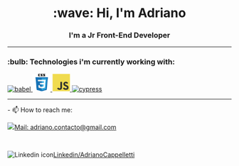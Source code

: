 <h1 align="center">:wave: Hi, I'm Adriano</h1>
<h3 align="center">I'm a Jr Front-End Developer</h3>
<hr>
<h3 align="left">:bulb: Technologies i'm currently working with:</h3>
<p align="left"> <a href="https://developer.mozilla.org/en-US/docs/Glossary/HTML5" target="_blank"> <img src="https://upload.wikimedia.org/wikipedia/commons/thumb/6/61/HTML5_logo_and_wordmark.svg/250px-HTML5_logo_and_wordmark.svg.png" alt="babel" width="40" height="40"/> </a> <a href="https://www.w3schools.com/css/" target="_blank"> <img src="https://raw.githubusercontent.com/devicons/devicon/master/icons/css3/css3-original-wordmark.svg" alt="css3" width="40" height="40"/> </a> <a href="https://developer.mozilla.org/en-US/docs/Web/JavaScript" target="_blank"> <img src="https://raw.githubusercontent.com/devicons/devicon/master/icons/javascript/javascript-original.svg" alt="javascript" width="40" height="40"/> </a>
 <a href="https://www.cypress.io" target="_blank"> <img src="https://raw.githubusercontent.com/simple-icons/simple-icons/6e46ec1fc23b60c8fd0d2f2ff46db82e16dbd75f/icons/cypress.svg" alt="cypress" width="40" height="40"/> </a></p>
<hr>
- 📫 How to reach me: <br> 
<p><img src="https://www.biocober.com.ar/wp-content/uploads/2020/07/mail.png"><a href="mailto: adriano.contacto@gmail.com">Mail: adriano.contacto@gmail.com</a></p> <br>
<p><img src="https://image.flaticon.com/icons/png/128/174/174857.png" alt="Linkedin icon" width="20" height="20"><a href="https://www.linkedin.com/in/adriano-cappelletti-a114571b7/" target="_blank">Linkedin/AdrianoCappelletti</a></p>

<!---
AdriCappelletti/AdriCappelletti is a ✨ special ✨ repository because its `README.md` (this file) appears on your GitHub profile.
You can click the Preview link to take a look at your changes.
--->
